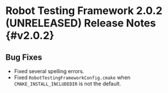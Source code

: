 Robot Testing Framework 2.0.2 (UNRELEASED) Release Notes               {#v2.0.2}
========================================================

Bug Fixes
---------

* Fixed several spelling errors.
* Fixed `RobotTestingFrameworkConfig.cmake` when
  `CMAKE_INSTALL_INCLUDEDIR` is not the default.
